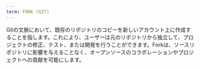 ```yaml
---
term: FORK (GIT)
---
```


Gitの文脈において、既存のリポジトリのコピーを新しいアカウント上に作成することを指します。これにより、ユーザーは元のリポジトリから独立して、プロジェクトの修正、テスト、または開発を行うことができます。Forkは、ソースリポジトリに影響を与えることなく、オープンソースのコラボレーションやプロジェクトへの貢献を可能にします。